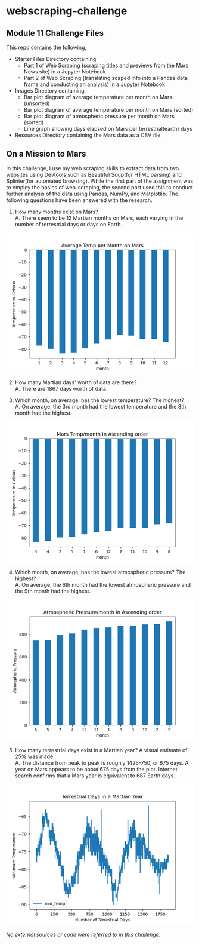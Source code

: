 # webscraping-challenge
## Module 11 Challenge Files

This repo contains the following,
- Starter Files Directory containing
    - Part 1 of Web Scraping (scraping titles and previews from the Mars News site) in a Jupyter Notebook
    - Part 2 of Web Scraping (translating scaped info into a Pandas data frame and conducting an analysis) in a Jupyter Notebook
- Images Directory containing,
    - Bar plot diagram of average temperature per month on Mars (unsorted)
    - Bar plot diagram of average temperature per month on Mars (sorted)
    - Bar plot diagram of atmospheric pressure per month on Mars (sorted)
    - Line graph showing days elapsed on Mars per terrestrial(earth) days
- Resources Directory containing the Mars data as a CSV file.

## On a Mission to Mars

In this challenge, I use my web scraping skills to extract data from two websites using Devtools such as Beautiful Soup(for HTML parsing) and Splinter(for automated browsing). While the first part of the assignment was to employ the basics of web-scraping, the second part used this to conduct further analysis of the data using Pandas, NumPy, and Matplotlib. The following questions have been answered with the research.

1. How many months exist on Mars?</br>
A. There seem to be 12 Martian months on Mars, each varying in the number of terrestrial days or days on Earth.

<img src="Images/Ave_Temp_Unsorted.png" align='center'>

2. How many Martian days' worth of data are there?</br>
A. There are 1867 days worth of data.

3. Which month, on average, has the lowest temperature? The highest?</br>
A. On average, the 3rd month had the lowest temperature and the 8th month had the highest.

<img src="Images/Ave_Temp_Sorted.png">

4. Which month, on average, has the lowest atmospheric pressure? The highest?</br>
A. On average, the 6th month had the lowest atmospheric pressure and the 9th month had the highest.

<img src="Images/Pressure_Sorted.png">

5. How many terrestrial days exist in a Martian year? A visual estimate of 25% was made.</br>
A. The distance from peak to peak is roughly 1425-750, or 675 days. A year on Mars appears to be about 675 days from the plot. Internet search confirms that a Mars year is equivalent to 687 Earth days.

<img src="Images/Terrestrial_Days.png">

_No external sources or code were referred to in this challenge._
